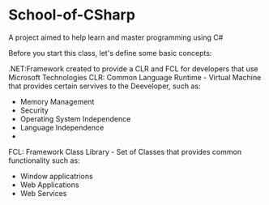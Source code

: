 School-of-CSharp
================

A project aimed to help learn and master programming using C#

Before you start this class, let's define some basic concepts:

.NET:Framework created to provide a CLR and FCL for developers that use Microsoft Technologies
CLR: Common Language Runtime - Virtual Machine that provides certain servives to the Deeveloper, such as:
 - Memory Management
 - Security
 - Operating System Independence
 - Language Independence
 - 
 FCL: Framework Class Library - Set of Classes that provides common functionality such as:
- Window applicatrions
- Web Applications
- Web Services 

